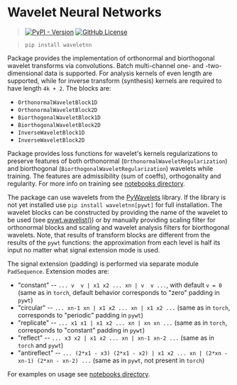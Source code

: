 # Wavelet Neural Networks

> [![PyPI - Version](https://img.shields.io/pypi/v/waveletnn?style=flat)](https://pypi.org/project/waveletnn/)
[![GitHub License](https://img.shields.io/github/license/Scurrra/WaveletNN-PyTorch?style=flat)](https://github.com/Scurrra/WaveletNN-PyTorch/tree/master?tab=MIT-1-ov-file)


> `pip install waveletnn`

Package provides the implementation of orthonormal and biorthogonal wavelet transforms via convolutions. Batch multi-channel one- and -two-dimensional data is supported. For analysis kernels of even length are supported, while for inverse transform (synthesis) kernels are required to have length `4k + 2`. The blocks are:

- `OrthonormalWaveletBlock1D`
- `OrthonormalWaveletBlock2D`
- `BiorthogonalWaveletBlock1D`
- `BiorthogonalWaveletBlock2D`
- `InverseWaveletBlock1D`
- `InverseWaveletBlock2D`

Package provides loss functions for wavelet's kernels regularizations to preserve features of both orthonormal (`OrthonormalWaveletRegularization`) and biorthogonal (`BiorthogonalWaveletRegularization`) wavelets while training. The features are admissibility (sum of coeffs), orthogonality and regularity. For more info on training see [notebooks directory](notebooks/).

The package can use wavelets from the [PyWavelets](https://pywavelets.readthedocs.io/) library. If the library is not yet installed use `pip install waveletnn[pywt]` for full installation. The wavelet blocks can be constructed by providing the name of the wavelet to be used (see [pywt.wavelist()](https://pywavelets.readthedocs.io/en/latest/ref/wavelets.html#built-in-wavelets-wavelist)) or by manually providing scaling filter for orthonormal blocks and scaling and wavelet analysis filters for biorthogonal wavelets. Note, that results of transform blocks are different from the results of the `pywt` functions: the approximation from each level is half its input no matter what signal extension mode is used. 

The signal extension (padding) is performed via separate module `PadSequence`. Extension modes are: 
- "constant" -- ```... v  v | x1 x2 ... xn | v  v ...```, with default `v = 0` (same as in `torch`, default behavior corresponds to "zero" padding in `pywt`)
- "circular" -- ```... xn-1 xn | x1 x2 ... xn | x1 x2 ...``` (same as in `torch`, corresponds to "periodic" padding in `pywt`)
- "replicate" -- ```... x1 x1 | x1 x2 ... xn | xn xn ...``` (same as in `torch`, corresponds to "constant" padding in `pywt`)
- "reflect" -- ```... x3 x2 | x1 x2 ... xn | xn-1 xn-2 ...``` (same as in `torch` and `pywt`)
- "antireflect" -- ```... (2*x1 - x3) (2*x1 - x2) | x1 x2 ... xn | (2*xn - xn-1) (2*xn - xn-2) ...``` (same as in `pywt`, not present in `torch`)

For examples on usage see [notebooks directory](notebooks/).